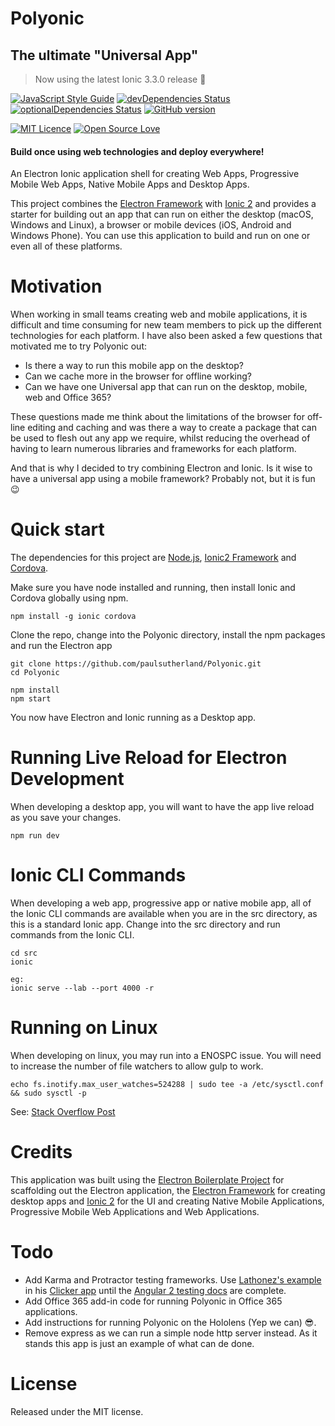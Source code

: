 # Polyonic
## The ultimate "Universal App"
> Now using the latest Ionic 3.3.0 release :tada:

[![JavaScript Style Guide](https://img.shields.io/badge/code%20style-standard-brightgreen.svg)](http://standardjs.com/)
[![devDependencies Status](https://david-dm.org/paulsutherland/Polyonic/dev-status.svg)](https://david-dm.org/paulsutherland/Polyonic?type=dev)
[![optionalDependencies Status](https://david-dm.org/paulsutherland/Polyonic/optional-status.svg)](https://david-dm.org/paulsutherland/Polyonic?type=optional)
[![GitHub version](https://badge.fury.io/gh/paulsutherland%2FPolyonic.svg)](https://badge.fury.io/gh/paulsutherland%2FPolyonic)

[![MIT Licence](https://badges.frapsoft.com/os/mit/mit.svg?v=103)](https://opensource.org/licenses/mit-license.php)
[![Open Source Love](https://badges.frapsoft.com/os/v1/open-source.svg?v=103)](https://github.com/ellerbrock/open-source-badge/)

#### Build once using web technologies and deploy everywhere!
An Electron Ionic application shell for creating Web Apps, Progressive Mobile Web Apps, Native Mobile Apps and Desktop Apps.

This project combines the <a href="http://electron.atom.io/">Electron Framework</a> with <a href="http://ionicframework.com/docs/v2/">Ionic 2</a> and provides a starter for building out an app that can run on either the desktop (macOS, Windows and Linux), a browser or mobile devices (iOS, Android and Windows Phone).  You can use this application to build and run on one or even all of these platforms.

# Motivation
When working in small teams creating web and mobile applications, it is difficult and time consuming for new team members to pick up the different technologies for each platform. I have also been asked a few questions that motivated me to try Polyonic out: 
- Is there a way to run this mobile app on the desktop?
- Can we cache more in the browser for offline working?
- Can we have one Universal app that can run on the desktop, mobile, web and Office 365?

These questions made me think about the limitations of the browser for off-line editing and caching and was there a way to create a package that can be used to flesh out any app we require, whilst reducing the overhead of having to learn numerous libraries and frameworks for each platform.

And that is why I decided to try combining Electron and Ionic. Is it wise to have a universal app using a mobile framework? Probably not, but it is fun :wink:

# Quick start
The dependencies for this project are <a href="https://nodejs.org">Node.js</a>, <a href="http://ionicframework.com/docs/v2/getting-started/installation/">Ionic2 Framework</a> and <a href="https://www.npmjs.com/package/cordova">Cordova</a>.

Make sure you have node installed and running, then install Ionic and Cordova globally using npm.
```
npm install -g ionic cordova
```
Clone the repo, change into the Polyonic directory, install the npm packages and run the Electron app
```
git clone https://github.com/paulsutherland/Polyonic.git
cd Polyonic

npm install
npm start
```
You now have Electron and Ionic running as a Desktop app.

# Running Live Reload for Electron Development
When developing a desktop app, you will want to have the app live reload as you save your changes.  
```
npm run dev
```
# Ionic CLI Commands
When developing a web app, progressive app or native mobile app, all of the Ionic CLI commands are available when you are in the src directory, as this is a standard Ionic app.  Change into the src directory and run commands from the Ionic CLI.  
```
cd src
ionic

eg:
ionic serve --lab --port 4000 -r
```

# Running on Linux
When developing on linux, you may run into a ENOSPC issue.  You will need to increase the number of file watchers to allow gulp to work.
```
echo fs.inotify.max_user_watches=524288 | sudo tee -a /etc/sysctl.conf && sudo sysctl -p
```
See: <a href="https://stackoverflow.com/questions/22475849/node-js-error-enospc">Stack Overflow Post</a>

# Credits
This application was built using the <a href="https://github.com/szwacz/electron-boilerplate/blob/master/README.md">Electron Boilerplate Project</a> for scaffolding out the Electron application, the <a href="http://electron.atom.io/">Electron Framework</a> for creating desktop apps and <a href="http://ionicframework.com/">Ionic 2</a> for the UI and creating Native Mobile Applications, Progressive Mobile Web Applications and Web Applications.

# Todo
- Add Karma and Protractor testing frameworks.  Use <a href="http://lathonez.github.io/2016/ionic-2-unit-testing/">Lathonez's example</a> in his <a href="https://github.com/lathonez/clicker">Clicker app</a> until the <a href="https://angular.io/docs/ts/latest/testing/">Angular 2 testing docs</a> are complete.
- Add Office 365 add-in code for running Polyonic in Office 365 applications.
- Add instructions for running Polyonic on the Hololens (Yep we can) :sunglasses:.
- Remove express as we can run a simple node http server instead.  As it stands this app is just an example of what can de done.

# License
Released under the MIT license.
